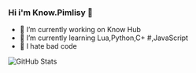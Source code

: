 ### Hi i'm Know.Pimlisy 👋
- 📌 I’m currently working on Know Hub
- 📖 I’m currently learning Lua,Python,C+ #,JavaScript
- 🛑 I hate bad code

![GitHub Stats](https://github-readme-stats.vercel.app/api?username=knowpimlisy&theme=radical)
